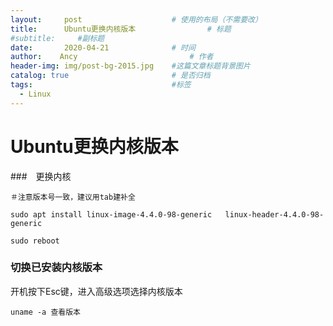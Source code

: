 ```yaml
---
layout:     post   				    # 使用的布局（不需要改）
title:      Ubuntu更换内核版本				# 标题 
#subtitle:     #副标题
date:       2020-04-21 				# 时间
author:    Ancy 						# 作者
header-img: img/post-bg-2015.jpg 	#这篇文章标题背景图片
catalog: true 						# 是否归档
tags:								#标签
  - Linux
---
```


# Ubuntu更换内核版本

###　更换内核

`＃注意版本号一致，建议用tab建补全`

`sudo apt install linux-image-4.4.0-98-generic   linux-header-4.4.0-98-generic`   

`sudo reboot`

### 切换已安装内核版本

开机按下Esc键，进入高级选项选择内核版本

`uname -a 查看版本`